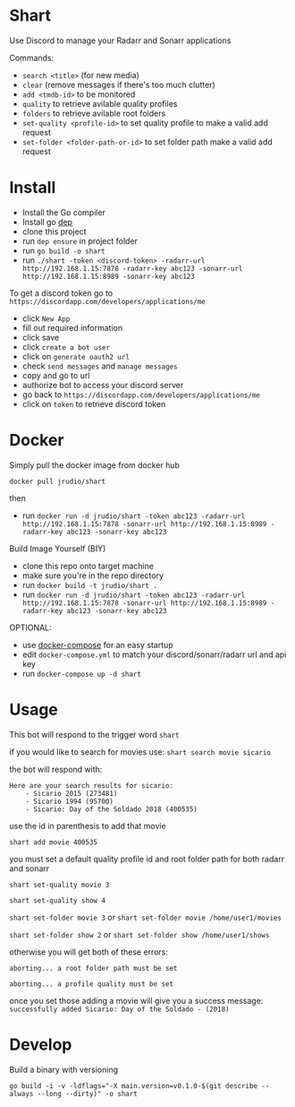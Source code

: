 Shart
===

Use Discord to manage your Radarr and Sonarr applications

Commands:

- `search <title>` (for new media)
- `clear` (remove messages if there's too much clutter)
- `add <tmdb-id>` to be monitored
- `quality` to retrieve avilable quality profiles
- `folders` to retrieve avilable root folders
- `set-quality <profile-id>` to set quality profile to make a valid add request
- `set-folder <folder-path-or-id>` to set folder path make a valid add request


Install
===

- Install the Go compiler
- Install go [dep](https://github.com/golang/dep)
- clone this project
- run `dep ensure` in project folder
- run `go build -o shart`
- run `./shart -token <discord-token> -radarr-url http://192.168.1.15:7878 -radarr-key abc123 -sonarr-url http://192.168.1.15:8989 -sonarr-key abc123`


To get a discord token go to `https://discordapp.com/developers/applications/me` 
- click `New App`
- fill out required information
- click save
- click `create a bot user`
- click on `generate oauth2 url`
- check `send messages` and `manage messages`
- copy and go to url
- authorize bot to access your discord server
- go back to `https://discordapp.com/developers/applications/me` 
- click on `token` to retrieve discord token

Docker
===

Simply pull the docker image from docker hub

`docker pull jrudio/shart`

then

- run `docker run -d jrudio/shart -token abc123 -radarr-url http://192.168.1.15:7878 -sonarr-url http://192.168.1.15:8989 -radarr-key abc123 -sonarr-key abc123`

Build Image Yourself (BIY)

- clone this repo onto target machine
- make sure you're in the repo directory
- run `docker build -t jrudio/shart .`
- run `docker run -d jrudio/shart -token abc123 -radarr-url http://192.168.1.15:7878 -sonarr-url http://192.168.1.15:8989 -radarr-key abc123 -sonarr-key abc123`

OPTIONAL: 

- use [docker-compose](https://docs.docker.com/compose/install) for an easy startup
- edit `docker-compose.yml` to match your discord/sonarr/radarr url and api key
- run `docker-compose up -d shart`

Usage
===

This bot will respond to the trigger word `shart`

if you would like to search for movies use: `shart search movie sicario`

the bot will respond with: 

```
Here are your search results for sicario:
    - Sicario 2015 (273481)
    - Sicario 1994 (95700)
    - Sicario: Day of the Soldado 2018 (400535)
```

use the id in parenthesis to add that movie

`shart add movie 400535`

you must set a default quality profile id and root folder path for both radarr and sonarr

`shart set-quality movie 3`

`shart set-quality show 4`

`shart set-folder movie 3` or `shart set-folder movie /home/user1/movies`

`shart set-folder show 2` or `shart set-folder show /home/user1/shows`

otherwise you will get both of these errors:

`aborting... a root folder path must be set`

`aborting... a profile quality must be set`

once you set those adding a movie will give you a success message: `successfully added Sicario: Day of the Soldado - (2018)`

Develop
===

Build a binary with versioning

`go build -i -v -ldflags="-X main.version=v0.1.0-$(git describe --always --long --dirty)" -o shart`

